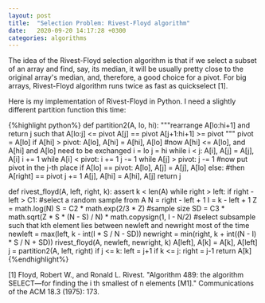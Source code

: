 ```yaml
---
layout: post
title:  "Selection Problem: Rivest-Floyd algorithm"
date:   2020-09-20 14:17:28 +0300
categories: algorithms
---
```

The idea of the Rivest-Floyd selection algorithm is that if we select a subset of an array and find, say, its median, it will be usually pretty close to the original array's median, and, therefore, a good choice for a pivot. For big arrays, Rivest-Floyd algorithm runs twice as fast as quickselect [1].

Here is my implementation of Rivest-Floyd in Python. I need a slightly different partition function this time:

{%highlight python%}
def partition2(A, lo, hi):
    """rearrange A[lo:hi+1] and return j such that
    A[lo:j] <= pivot
    A[j] == pivot
    A[j+1:hi+1] >= pivot
    """
    pivot = A[lo]
    if A[hi] > pivot:
        A[lo], A[hi] = A[hi], A[lo]
    #now A[hi] <= A[lo], and A[hi] and A[lo] need to be exchanged
    i = lo
    j = hi
    while i < j:
        A[i], A[j] = A[j], A[i]
        i += 1
        while A[i] < pivot:
            i += 1
        j -= 1
        while A[j] > pivot:
            j -= 1
    #now put pivot in the j-th place
    if A[lo] == pivot:
        A[lo], A[j] = A[j], A[lo]
    else:
        #then A[right] == pivot
        j += 1
        A[j], A[hi] = A[hi], A[j]
    return j

def rivest_floyd(A, left, right, k):
    assert k < len(A)
    while right > left:
        if right - left > C1:
            #select a random sample from A
            N = right - left + 1
            I = k - left + 1
            Z = math.log(N)
            S = C2 * math.exp(2/3 * Z) #sample size
            SD = C3 * math.sqrt(Z * S * (N - S) / N) * math.copysign(1, I - N/2)
            #select subsample such that kth element lies between newleft and newright most of the time
            newleft = max(left, k - int(I * S / N - SD))
            newright = min(right, k + int((N - I) * S / N + SD))
            rivest_floyd(A, newleft, newright, k)
        A[left], A[k] = A[k], A[left]
        j = partition2(A, left, right)
        if j <= k:
            left = j+1
        if k <= j:
            right = j-1
    return A[k]
{%endhighlight%}

[1] Floyd, Robert W., and Ronald L. Rivest. "Algorithm 489: the algorithm SELECT—for finding the i th smallest of n elements [M1]." Communications of the ACM 18.3 (1975): 173.
